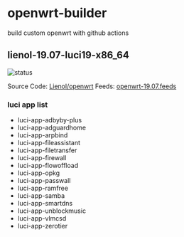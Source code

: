 # openwrt-builder

build custom openwrt with github actions

## lienol-19.07-luci19-x86_64

![status](https://github.com/RookieZoe/openwrt-builder/workflows/openwrt-19.07-x86_64/badge.svg)

Source Code: [Lienol/openwrt](https://github.com/Lienol/openwrt)
Feeds: [openwrt-19.07.feeds](./openwrt-19.07.feeds)

### luci app list

- luci-app-adbyby-plus
- luci-app-adguardhome
- luci-app-arpbind
- luci-app-fileassistant
- luci-app-filetransfer
- luci-app-firewall
- luci-app-flowoffload
- luci-app-opkg
- luci-app-passwall
- luci-app-ramfree
- luci-app-samba
- luci-app-smartdns
- luci-app-unblockmusic
- luci-app-vlmcsd
- luci-app-zerotier
